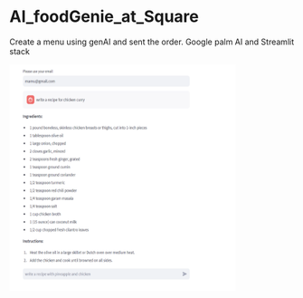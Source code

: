 # AI_foodGenie_at_Square
Create a menu using genAI and sent the order.   Google palm AI and  Streamlit stack

<img src="Screenshot 2024-03-04_140142.png" alt="recipe" style="height: 400px; width:400px;"/>
